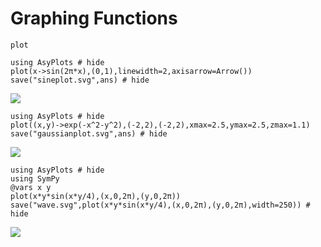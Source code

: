 

# Graphing Functions

```@docs
plot
```

```@example
using AsyPlots # hide
plot(x->sin(2π*x),(0,1),linewidth=2,axisarrow=Arrow())
save("sineplot.svg",ans) # hide
```

![](sineplot.svg)

```@example
using AsyPlots # hide
plot((x,y)->exp(-x^2-y^2),(-2,2),(-2,2),xmax=2.5,ymax=2.5,zmax=1.1)
save("gaussianplot.svg",ans) # hide
```

![](gaussianplot.svg)

```@example
using AsyPlots # hide
using SymPy
@vars x y
plot(x*y*sin(x*y/4),(x,0,2π),(y,0,2π))
save("wave.svg",plot(x*y*sin(x*y/4),(x,0,2π),(y,0,2π),width=250)) # hide
```

![](wave.svg)
